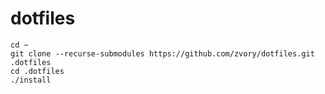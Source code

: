 # dotfiles

```
cd ~
git clone --recurse-submodules https://github.com/zvory/dotfiles.git .dotfiles
cd .dotfiles
./install
```
